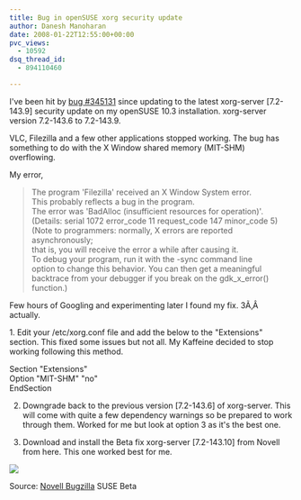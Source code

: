 ```yaml
---
title: Bug in openSUSE xorg security update
author: Danesh Manoharan
date: 2008-01-22T12:55:00+00:00
pvc_views:
  - 10592
dsq_thread_id:
  - 894110460

---
```

I've been hit by [bug #345131][1] since updating to the latest xorg-server [7.2-143.9] security update on my openSUSE 10.3 installation. xorg-server version 7.2-143.6 to 7.2-143.9.

VLC, Filezilla and a few other applications stopped working. The bug has something to do with the X Window shared memory (MIT-SHM) overflowing.

My error,

> The program 'Filezilla' received an X Window System error.  
> This probably reflects a bug in the program.  
> The error was 'BadAlloc (insufficient resources for operation)'.  
> (Details: serial 1072 error\_code 11 request\_code 147 minor_code 5)  
> (Note to programmers: normally, X errors are reported asynchronously;  
> that is, you will receive the error a while after causing it.  
> To debug your program, run it with the -sync command line  
> option to change this behavior. You can then get a meaningful  
> backtrace from your debugger if you break on the gdk\_x\_error() function.)

Few hours of Googling and experimenting later I found my fix. 3Ã‚Â  actually.

<!--more-->1. Edit your /etc/xorg.conf file and add the below to the "Extensions" section. This fixed some issues but not all. My Kaffeine decided to stop working following this method.

Section "Extensions"  
Option "MIT-SHM" "no"  
EndSection

2. Downgrade back to the previous version [7.2-143.6] of xorg-server. This will come with quite a few dependency warnings so be prepared to work through them. Worked for me but look at option 3 as it's the best one.

3. Download and install the Beta fix xorg-server [7.2-143.10] from Novell from here. This one worked best for me.

![](http://farm3.static.flickr.com/2085/2211346047_76d47bd0f3.jpg)

Source: [Novell Bugzilla][1] SUSE Beta

 [1]: https://bugzilla.novell.com/show_bug.cgi?id=345131
